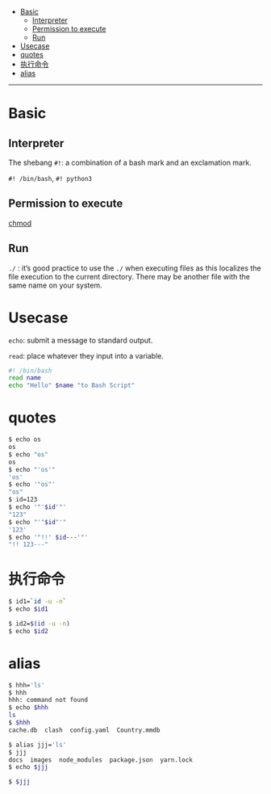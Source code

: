 - [Basic](#basic)
  - [Interpreter](#interpreter)
  - [Permission to execute](#permission-to-execute)
  - [Run](#run)
- [Usecase](#usecase)
- [quotes](#quotes)
- [执行命令](#执行命令)
- [alias](#alias)

---

# Basic
## Interpreter

The shebang `#!`: a combination of a bash mark and an exclamation mark.

`#! /bin/bash`, `#! python3`

## Permission to execute

[chmod](./file%20permission.md/#%20change%20permission)

## Run

`./` : it’s good practice to use the `./` when executing files as this localizes the file execution to the current directory. There may be another file with the same name on your system.


# Usecase

`echo`: submit a message to standard output.

`read`: place whatever they input into a variable.

```bash
#! /bin/bash
read name
echo "Hello" $name "to Bash Script"
```

# quotes


```bash
$ echo os
os
$ echo "os"
os
$ echo "'os'"
'os'
$ echo '"os"'
"os"
$ id=123
$ echo '"'$id'"'
"123"
$ echo "'"$id"'"
'123'
$ echo '"!!' $id---'"'
"!! 123---"
```

# 执行命令


```bash
$ id1=`id -u -n`
$ echo $id1

$ id2=$(id -u -n)
$ echo $id2
```

# alias

```bash
$ hhh='ls'
$ hhh
hhh: command not found
$ echo $hhh
ls
$ $hhh
cache.db  clash  config.yaml  Country.mmdb

$ alias jjj='ls'
$ jjj
docs  images  node_modules  package.json  yarn.lock
$ echo $jjj

$ $jjj
```